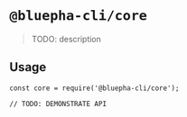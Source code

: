 # `@bluepha-cli/core`

> TODO: description

## Usage

```
const core = require('@bluepha-cli/core');

// TODO: DEMONSTRATE API
```
